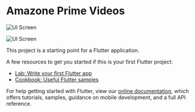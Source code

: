 # Amazone Prime Videos


![UI Screen](https://i.ibb.co/zXMrSf3/iPhone.jpg)



![UI Screen](https://i.ibb.co/M1WgwRM/pic1.jpg)






This project is a starting point for a Flutter application.

A few resources to get you started if this is your first Flutter project:

- [Lab: Write your first Flutter app](https://flutter.dev/docs/get-started/codelab)
- [Cookbook: Useful Flutter samples](https://flutter.dev/docs/cookbook)

For help getting started with Flutter, view our
[online documentation](https://flutter.dev/docs), which offers tutorials,
samples, guidance on mobile development, and a full API reference.
